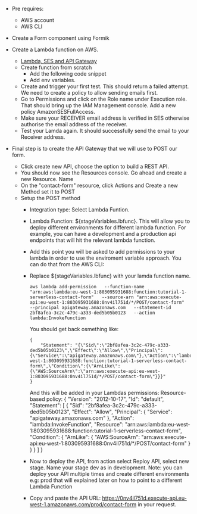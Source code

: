 * Pre requires:
  * AWS account
  * AWS CLI


* Create a Form component using Formik
* Create a Lambda function on AWS.
  * [Lambda, SES and API Gateway](https://aws.amazon.com/blogs/architecture/create-dynamic-contact-forms-for-s3-static-websites-using-aws-lambda-amazon-api-gateway-and-amazon-ses/)
  * Create function from scratch
    * Add the following code snippet
    * Add env variables.
  * Create and trigger your first test. This should return a failed attempt. We need to create a policy to allow sending emails first.
  * Go to Permissions and click on the Role name under Execution role. That should bring up the IAM Management console. Add a new policy AmazonSESFullAccess.
  * Make sure your RECEIVER email address is verified in SES otherwise authorise the email address of the receiver.
  * Test your Lamda again. It should successfully send the email to your Receiver address.
* Final step is to create the API Gateway that we will use to POST our form.
  * Click create new API, choose the option to build a REST API.
  * You should now see the Resources console. Go ahead and create a new Resource. Name 
  * On the "contact-form" resource, click Actions and Create a new Method set it to POST
  * Setup the POST method
    * Integration type: Select Lambda Funtion.
    * Lambda Function: ${stageVariables.lbfunc}. This will allow you to deploy different environments for different lambda function. For example, you can have a development and a production api endpoints that will hit the relevant lambda function.
    * Add this point you will be asked to add permissions to your lambda in order to use the enviroment variable approach. You can do that from the AWS CLI: 
    * Replace ${stageVariables.lbfunc} with your lamda function name.
      ```
      aws lambda add-permission   --function-name "arn:aws:lambda:eu-west-1:803095931688:function:tutorial-1-serverless-contact-form"   --source-arn "arn:aws:execute-api:eu-west-1:803095931688:0nv4il751d/*/POST/contact-form"   --principal apigateway.amazonaws.com   --statement-id 2bf8afea-3c2c-479c-a333-ded5b05b0123   --action lambda:InvokeFunction
      ```
      You should get back osmething like:
      ```
      {
          "Statement": "{\"Sid\":\"2bf8afea-3c2c-479c-a333-ded5b05b0123\",\"Effect\":\"Allow\",\"Principal\":{\"Service\":\"apigateway.amazonaws.com\"},\"Action\":\"lambda:InvokeFunction\",\"Resource\":\"arn:aws:lambda:eu-west-1:803095931688:function:tutorial-1-serverless-contact-form\",\"Condition\":{\"ArnLike\":{\"AWS:SourceArn\":\"arn:aws:execute-api:eu-west-1:803095931688:0nv4il751d/*/POST/contact-form\"}}}"
      }
      ```

      And this will be added in your Lambdas permissions: Resource-based policy:
      {
        "Version": "2012-10-17",
        "Id": "default",
        "Statement": [
          {
            "Sid": "2bf8afea-3c2c-479c-a333-ded5b05b0123",
            "Effect": "Allow",
            "Principal": {
              "Service": "apigateway.amazonaws.com"
            },
            "Action": "lambda:InvokeFunction",
            "Resource": "arn:aws:lambda:eu-west-1:803095931688:function:tutorial-1-serverless-contact-form",
            "Condition": {
              "ArnLike": {
                "AWS:SourceArn": "arn:aws:execute-api:eu-west-1:803095931688:0nv4il751d/*/POST/contact-form"
              }
            }
          }
        ]
      }
    * Now to deploy the API, from action select Reploy API, select new stage. Name your stage dev as in development. Note: you can deploy your API multiple times and create different environments e.g: prod that will explained later on how to point to a different Lambda Function
    * Copy and paste the API URL: https://0nv4il751d.execute-api.eu-west-1.amazonaws.com/prod/contact-form in your request.